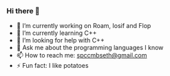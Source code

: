 ### Hi there 👋

- 🔭 I’m currently working on Roam, Iosif and Flop
- 🌱 I’m currently learning C++
- 🤔 I’m looking for help with C++
- 💬 Ask me about the programming languages I know
- 📫 How to reach me: spccmbseth@gmail.com
- ⚡ Fun fact: I like potatoes
